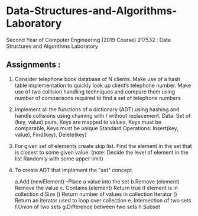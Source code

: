 # Data-Structures-and-Algorithms-Laboratory
Second Year of Computer Engineering (2019 Course)  217532  :  Data Structures and Algorithms Laboratory

## Assignments : 

1. Consider telephone book database of N clients. Make use of a hash table implementation to quickly
   look up client‘s telephone number. Make use of two collision handling techniques and compare
   them using number of comparisons required to find a set of telephone numbers

2. Implement all the functions of a dictionary (ADT) using hashing and handle collisions using
   chaining with / without replacement.
   Data: Set of (key, value) pairs, Keys are mapped to values, Keys must be comparable, Keys must
   be unique
   Standard Operations: Insert(key, value), Find(key), Delete(key)

3. For given set of elements create skip list. Find the element in the set that is closest to some
   given value. (note: Decide the level of element in the list Randomly with some upper limit)

4. To create ADT that implement the "set" concept.
    
    a.Add (newElement) -Place a value into the set
    b.Remove (element) Remove the value
    c. Contains (element) Return true if element is in collection
    d.Size () Return number of values in collection Iterator () Return an iterator used to loop over
    collection
    e. Intersection of two sets
    f.Union of two sets
    g.Difference between two sets
    h.Subset
